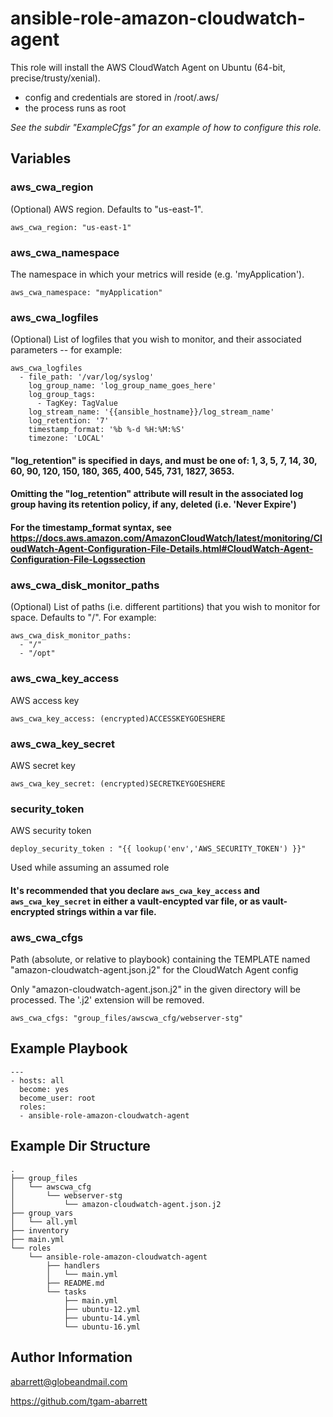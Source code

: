 ansible-role-amazon-cloudwatch-agent
======

This role will install the AWS CloudWatch Agent on Ubuntu (64-bit, precise/trusty/xenial).
- config and credentials are stored in /root/.aws/
- the process runs as root

*See the subdir "ExampleCfgs" for an example of how to configure this role.*


Variables
------

### aws_cwa_region
(Optional) AWS region.  Defaults to "us-east-1".
```
aws_cwa_region: "us-east-1"
```

### aws_cwa_namespace
The namespace in which your metrics will reside (e.g. 'myApplication').
```
aws_cwa_namespace: "myApplication"
```

### aws_cwa_logfiles
(Optional) List of logfiles that you wish to monitor, and their associated parameters -- for example:
```
aws_cwa_logfiles
  - file_path: '/var/log/syslog'
    log_group_name: 'log_group_name_goes_here'
    log_group_tags:
      - TagKey: TagValue
    log_stream_name: '{{ansible_hostname}}/log_stream_name'
    log_retention: '7'
    timestamp_format: '%b %-d %H:%M:%S'
    timezone: 'LOCAL'
```

#### "log_retention" is specified in days, and must be one of: 1, 3, 5, 7, 14, 30, 60, 90, 120, 150, 180, 365, 400, 545, 731, 1827, 3653.

#### Omitting the "log_retention" attribute will result in the associated log group having its retention policy, if any, deleted (i.e. 'Never Expire')

#### For the timestamp_format syntax, see https://docs.aws.amazon.com/AmazonCloudWatch/latest/monitoring/CloudWatch-Agent-Configuration-File-Details.html#CloudWatch-Agent-Configuration-File-Logssection

### aws_cwa_disk_monitor_paths
(Optional) List of paths (i.e. different partitions) that you wish to monitor for space.  Defaults to "/".  For example:
```
aws_cwa_disk_monitor_paths:
  - "/"
  - "/opt"
```

### aws_cwa_key_access
AWS access key
```
aws_cwa_key_access: (encrypted)ACCESSKEYGOESHERE
```

### aws_cwa_key_secret
AWS secret key
```
aws_cwa_key_secret: (encrypted)SECRETKEYGOESHERE
```

### security_token
AWS security token
```
deploy_security_token : "{{ lookup('env','AWS_SECURITY_TOKEN') }}"
```
Used while assuming an assumed role

#### It's recommended that you declare `aws_cwa_key_access` and `aws_cwa_key_secret` in either a vault-encypted var file, or as vault-encrypted strings within a var file.

### aws_cwa_cfgs
Path (absolute, or relative to playbook) containing the TEMPLATE named "amazon-cloudwatch-agent.json.j2" for the CloudWatch Agent config

Only "amazon-cloudwatch-agent.json.j2" in the given directory will be processed.  The '.j2' extension will be removed.
```
aws_cwa_cfgs: "group_files/awscwa_cfg/webserver-stg"
```


Example Playbook
------

```
---
- hosts: all
  become: yes
  become_user: root
  roles:
  - ansible-role-amazon-cloudwatch-agent
```


Example Dir Structure
------

```
.
├── group_files
│   └── awscwa_cfg
│       └── webserver-stg
│           └── amazon-cloudwatch-agent.json.j2
├── group_vars
│   └── all.yml
├── inventory
├── main.yml
└── roles
    └── ansible-role-amazon-cloudwatch-agent
        ├── handlers
        │   └── main.yml
        ├── README.md
        └── tasks
            ├── main.yml
            ├── ubuntu-12.yml
            ├── ubuntu-14.yml
            └── ubuntu-16.yml
```


Author Information
------

abarrett@globeandmail.com

https://github.com/tgam-abarrett

